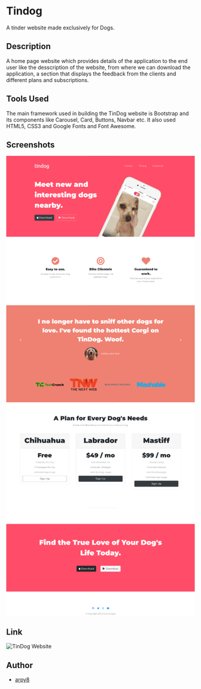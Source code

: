 
# Tindog
A tinder website made exclusively for Dogs.

## Description
A home page website which provides details of the application to the end user like the desscription of the website, from where we can download the application, a section that displays the feedback from the clients and different plans and subscriptions.

## Tools Used
The main framework used in building the TinDog website is Bootstrap and its components like Carousel, Card, Buttons, Navbar etc. It also used HTML5, CSS3 and Google Fonts and Font Awesome.

## Screenshots
![Home page](images/screenshots/ss_1.png)
![Our Goals](images/screenshots/ss_2.png)
![Testimonials](images/screenshots/ss_3.png)
![Pricing](images/screenshots/ss_4.png)
![Contact](images/screenshots/ss_5.png)

## Link
![TinDog Website](https://arpy8.github.io/TinDog/)

## Author 
* [arpy8](https://github.com/arpy8)
